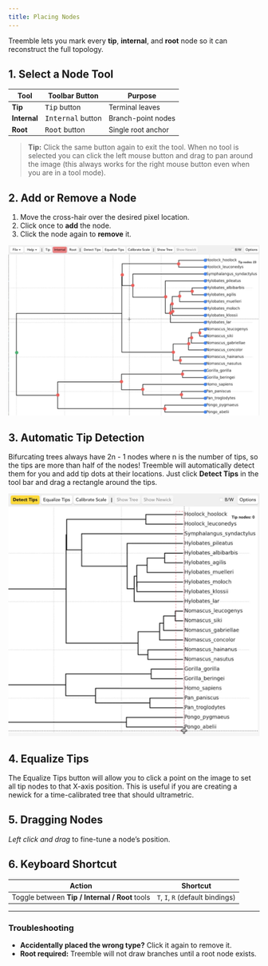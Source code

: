 ```yaml
---
title: Placing Nodes
---
```


Treemble lets you mark every **tip**, **internal**, and **root** node so it can reconstruct the full topology.

## 1. Select a Node Tool

| Tool | Toolbar Button | Purpose |
|------|----------------|---------|
| **Tip**      | <kbd>Tip</kbd> button | Terminal leaves |
| **Internal** | <kbd>Internal</kbd> button | Branch-point nodes |
| **Root**     | <kbd>Root</kbd> button | Single root anchor |

> **Tip:** Click the same button again to exit the tool. When no tool is selected you can click the left mouse button and drag to pan around the image (this always works for the right mouse button even when you are in a tool mode).

## 2. Add or Remove a Node

1. Move the cross-hair over the desired pixel location.  
2. Click once to **add** the node.  
3. Click the node again to **remove** it.

![Placing nodes screenshot](/img/Docs/all_but_one_node_placed.png)

## 3. Automatic Tip Detection

Bifurcating trees always have 2n - 1 nodes where n is the number of tips, so the tips are more than half of the nodes!  Treemble will automatically detect them for you and add tip dots at their locations.  Just click **Detect Tips** in the tool bar and drag a rectangle around the tips.

![Placing nodes screenshot](/img/Docs/detect_tips_rectangle.png)

## 4. Equalize Tips

The Equalize Tips button will allow you to click a point on the image to set all tip nodes to that X-axis position.  This is useful if you are creating a newick for a time-calibrated tree that should ultrametric.

## 5. Dragging Nodes

*Left click and drag* to fine-tune a node’s position.

## 6. Keyboard Shortcut

| Action | Shortcut |
|--------|----------|
| Toggle between **Tip / Internal / Root** tools | `T`, `I`, `R` (default bindings) |

---

### Troubleshooting

* **Accidentally placed the wrong type?** Click it again to remove it.  
* **Root required:** Treemble will not draw branches until a root node exists.
